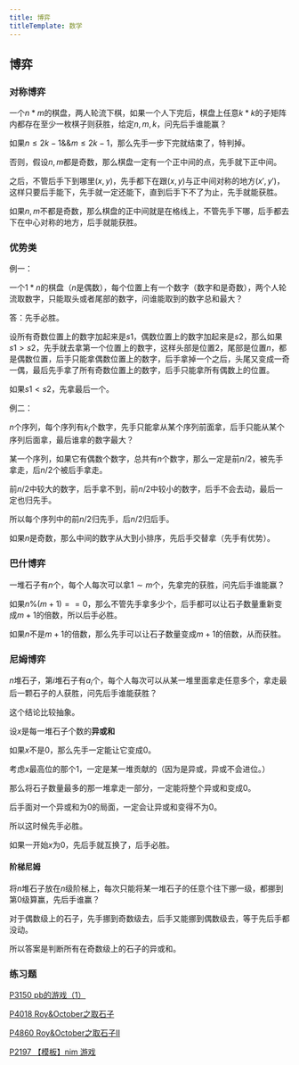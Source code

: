 ```yaml
---
title: 博弈
titleTemplate: 数学
---
```


## 博弈

### 对称博弈

一个$n*m$的棋盘，两人轮流下棋，如果一个人下完后，棋盘上任意$k*k$的子矩阵内都存在至少一枚棋子则获胜，给定$n,m,k$，问先后手谁能赢？

如果$n\leq 2k-1\&\&m\leq 2k-1$，那么先手一步下完就结束了，特判掉。

否则，假设$n,m$都是奇数，那么棋盘一定有一个正中间的点，先手就下正中间。

之后，不管后手下到哪里$(x,y)$，先手都下在跟$(x,y)$与正中间对称的地方$(x',y')$，这样只要后手能下，先手就一定还能下，直到后手下不了为止，先手就能获胜。

如果$n,m$不都是奇数，那么棋盘的正中间就是在格线上，不管先手下哪，后手都去下在中心对称的地方，后手就能获胜。

### 优势类

例一：

一个$1*n$的棋盘（$n$是偶数），每个位置上有一个数字（数字和是奇数），两个人轮流取数字，只能取头或者尾部的数字，问谁能取到的数字总和最大？

答：先手必胜。

设所有奇数位置上的数字加起来是$s1$，偶数位置上的数字加起来是$s2$，那么如果$s1>s2$，先手就去拿第一个位置上的数字，这样头部是位置$2$，尾部是位置$n$，都是偶数位置，后手只能拿偶数位置上的数字，后手拿掉一个之后，头尾又变成一奇一偶，最后先手拿了所有奇数位置上的数字，后手只能拿所有偶数上的位置。

如果$s1<s2$，先拿最后一个。

例二：

$n$个序列，每个序列有$k_i$个数字，先手只能拿从某个序列前面拿，后手只能从某个序列后面拿，最后谁拿的数字最大？

某一个序列，如果它有偶数个数字，总共有$n$个数字，那么一定是前$n/2$，被先手拿走，后$n/2$个被后手拿走。

前$n/2$中较大的数字，后手拿不到，前$n/2$中较小的数字，后手不会去动，最后一定也归先手。

所以每个序列中的前$n/2$归先手，后$n/2$归后手。

如果$n$是奇数，那么中间的数字从大到小排序，先后手交替拿（先手有优势）。

### 巴什博弈

一堆石子有$n$个，每个人每次可以拿$1\sim m$个，先拿完的获胜，问先后手谁能赢？

如果$n\%(m+1)==0$，那么不管先手拿多少个，后手都可以让石子数量重新变成$m+1$的倍数，所以后手必胜。

如果$n$不是$m+1$的倍数，那么先手可以让石子数量变成$m+1$的倍数，从而获胜。

### 尼姆博弈

$n$堆石子，第$i$堆石子有$a_i$个，每个人每次可以从某一堆里面拿走任意多个，拿走最后一颗石子的人获胜，问先后手谁能获胜？

这个结论比较抽象。

设$x$是每一堆石子个数的**异或和**

如果$x$不是$0$，那么先手一定能让它变成$0$。

考虑$x$最高位的那个$1$，一定是某一堆贡献的（因为是异或，异或不会进位。）

那么将石子数量最多的那一堆拿走一部分，一定能将整个异或和变成$0$。

后手面对一个异或和为$0$的局面，一定会让异或和变得不为$0$。

所以这时候先手必胜。

如果一开始$x$为$0$，先后手就互换了，后手必胜。

#### 阶梯尼姆

将$n$堆石子放在$n$级阶梯上，每次只能将某一堆石子的任意个往下挪一级，都挪到第$0$级算赢，先后手谁赢？

对于偶数级上的石子，先手挪到奇数级去，后手又能挪到偶数级去，等于先后手都没动。

所以答案是判断所有在奇数级上的石子的异或和。

### 练习题

[P3150 pb的游戏（1）  ](https://www.luogu.com.cn/problem/P3150)

[P4018 Roy&October之取石子](https://www.luogu.com.cn/problem/P4018)

[P4860 Roy&October之取石子II  ](https://www.luogu.com.cn/problem/P4860)

[P2197 【模板】nim 游戏  ](https://www.luogu.com.cn/problem/P2197)

















